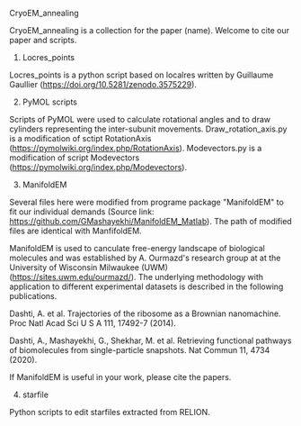 CryoEM_annealing

CryoEM_annealing is a collection for the paper (name).
Welcome to cite our paper and scripts.

1. Locres_points

Locres_points is a python script based on localres written by Guillaume Gaullier (https://doi.org/10.5281/zenodo.3575229).

2. PyMOL scripts

Scripts of PyMOL were used to calculate rotational angles and to draw cylinders representing the inter-subunit movements.
Draw_rotation_axis.py is a modification of sctipt RotationAxis (https://pymolwiki.org/index.php/RotationAxis).
Modevectors.py is a modification of script Modevectors (https://pymolwiki.org/index.php/Modevectors).

3. ManifoldEM

Several files here were modified from programe package "ManifoldEM" to fit our individual demands (Source link: https://github.com/GMashayekhi/ManifoldEM_Matlab). The path of modified files are identical with ManfifoldEM. 

ManifoldEM is used to canculate free-energy landscape of biological molecules and was established by A. Ourmazd's research group at at the University of Wisconsin Milwaukee (UWM) (https://sites.uwm.edu/ourmazd/). The underlying methodology with application to different experimental datasets is described in the following publications.

Dashti, A. et al. Trajectories of the ribosome as a Brownian nanomachine. Proc Natl Acad Sci U S A 111, 17492-7 (2014).

Dashti, A., Mashayekhi, G., Shekhar, M. et al. Retrieving functional pathways of biomolecules from single-particle snapshots. Nat Commun 11, 4734 (2020).

If ManifoldEM is useful in your work, please cite the papers.

4. starfile

Python scripts to edit starfiles extracted from RELION. 

